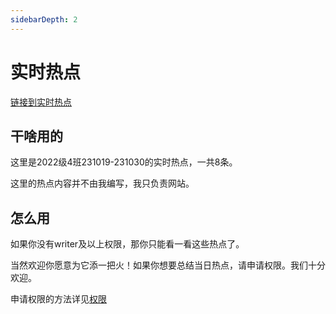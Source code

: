 ```yaml
---
sidebarDepth: 2
---
```

# 实时热点
[链接到实时热点](https://xiyu.943689.top/hot)
## 干啥用的
这里是2022级4班231019-231030的实时热点，一共8条。

这里的热点内容并不由我编写，我只负责网站。

## 怎么用
如果你没有writer及以上权限，那你只能看一看这些热点了。

当然欢迎你愿意为它添一把火！如果你想要总结当日热点，请申请权限。我们十分欢迎。

申请权限的方法详见[权限](/guide/login.html#%E6%9D%83%E9%99%90)